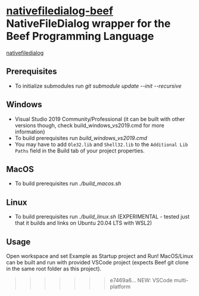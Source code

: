 # [nativefiledialog-beef](https://github.com/jazzbre/nativefiledialog-beef) NativeFileDialog wrapper for the Beef Programming Language

[nativefiledialog](https://github.com/mlabbe/nativefiledialog.git)

## Prerequisites
- To initialize submodules run *git submodule update --init --recursive*

## Windows
- Visual Studio 2019 Community/Professional (it can be built with other versions though, check build_windows_vs2019.cmd for more information)
- To build prerequisites run *build_windows_vs2019.cmd*
- You may have to add `Ole32.lib` and `Shell32.lib` to the `Additional Lib Paths` field in the Build tab of your project properties.

## MacOS
- To build prerequisites run *./build_macos.sh*

## Linux
- To build prerequisites run *./build_linux.sh* (EXPERIMENTAL - tested just that it builds and links on Ubuntu 20.04 LTS with WSL2)

## Usage
Open workspace and set Example as Startup project and Run!
MacOS/Linux can be built and run with provided VSCode project (expects Beef git clone in the same root folder as this project).
>>>>>>> e7469a6... NEW: VSCode multi-platform
